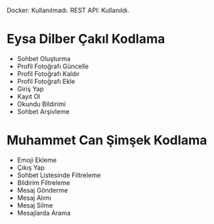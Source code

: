 Docker: Kullanılmadı.
REST API: Kullanıldı.

# Eysa Dilber Çakıl Kodlama #
- Sohbet Oluşturma
- Profil Fotoğrafı Güncelle
- Profil Fotoğrafı Kaldır
- Profil Fotoğrafı Ekle
- Giriş Yap
- Kayıt Ol
- Okundu Bildirimi
- Sohbet Arşivleme


# Muhammet Can Şimşek Kodlama #
- Emoji Ekleme
- Çıkış Yap
- Sohbet Listesinde Filtreleme
- Bildirim Filtreleme
- Mesaj Gönderme
- Mesaj Alımı
- Mesaj Silme
- Mesajlarda Arama
